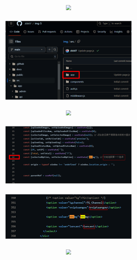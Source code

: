 <p align='center'><img src="https://cdn.jsdelivr.net/gh/zcr07/img@main/images/20241114094702.png" style='width:400px;'><br><br>

<p align='center'><img src="https://raw.githubusercontent.com/zcr07/img/refs/heads/main/images/L11.14_09_48_52.png" style='width:400px;'><br><br>

<p align='center'><img src="https://cdn.jsdelivr.net/gh/zcr07/img@main/images/20241114094930.png" style='width:400px;'><br><br>

<p align='center'><img src="https://raw.githubusercontent.com/zcr07/img/refs/heads/main/images/L11.14_09_50_56.png" style='width:400px;'><br><br>

<p align='center'><img src="https://raw.githubusercontent.com/zcr07/img/refs/heads/main/images/L11.14_09_53_54.png" style='width:400px;'><br><br>

<p align='center'><img src="https://cdn.jsdelivr.net/gh/zcr07/img@main/images/20241114100433.png" style='width:400px;'><br><br>
